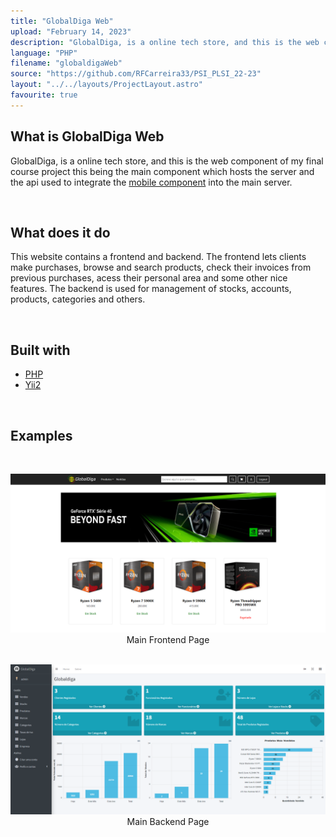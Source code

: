 ```yaml
---
title: "GlobalDiga Web"
upload: "February 14, 2023"
description: "GlobalDiga, is a online tech store, and this is the web component of my final course project."
language: "PHP"
filename: "globaldigaWeb"
source: "https://github.com/RFCarreira33/PSI_PLSI_22-23"
layout: "../../layouts/ProjectLayout.astro"
favourite: true
---
```


## What is GlobalDiga Web

GlobalDiga, is a online tech store, and this is the web component of my final course project this being the main component which hosts the server and the api used to integrate the [mobile component](/projects/globaldigaMobile) into the main server.

<br>

## What does it do

This website contains a frontend and backend. The frontend lets clients make purchases, browse and search products, check their invoices from previous purchases, acess their personal area and some other nice features. The backend is used for management of stocks, accounts, products, categories and others.

<br>

## Built with

- [PHP](https://www.php.net/)
- [Yii2](https://www.yiiframework.com/)

<br>

## Examples

<br>
<div align="center">

![Main](https://raw.githubusercontent.com/RFCarreira33/PSI_PLSI_22-23/main/resources/imgs/main.png)
Main Frontend Page
<br>
<br>

![Backend](https://raw.githubusercontent.com/RFCarreira33/PSI_PLSI_22-23/main/resources/imgs/backend.png)
Main Backend Page

</div>
